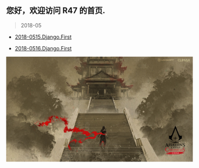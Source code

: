 ## 您好，欢迎访问 R47 的首页.
> 2018-05

- [2018-0515.Django.First](https://github.com/Rsyncy/R47/blob/master/2018-0515-django.md)

- [2018-0516.Django.First](https://github.com/Rsyncy/R47/blob/master/2018-0516-django.md)

![](bg.jpg)

